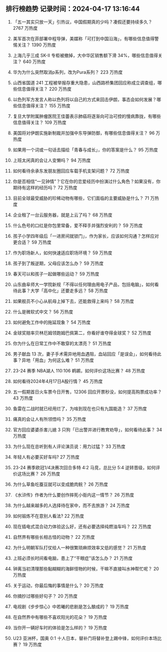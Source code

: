 
## 排行榜趋势 记录时间：2024-04-17 13:16:44
  
  1. 「五一其实只放一天」引热议，中国假期真的少吗？凑假还要持续多久？ 2767 万热度
    
  2. 美军首次在菲部署中程导弹，美媒称「可打到中国沿海」，有哪些信息值得警惕关注？ 1390 万热度
    
  3. 上海几乎三成 SK-II 专柜被撤掉，大中华区销售额下滑 34%，哪些信息值得关注？ 640 万热度
    
  4. 华为为什么突然取消p系列，改为Pura系列？ 223 万热度
    
  5. 山西省国道 241 工程被举报存重大隐患，山西路桥集团回应称成立调查组，哪些信息值得关注？ 220 万热度
    
  6. 以色列军方发言人称以色列将以自己的方式来回击伊朗，事态会如何发展？哪些信息值得关注？ 155 万热度
    
  7. 复旦大学附属肿瘤医院王佳蕾表示肺癌将逐渐向可治可控的慢病靠拢，有哪些信息值得关注？ 109 万热度
    
  8. 美国将对伊朗实施新制裁并加强中东导弹防御，有哪些信息值得关注？ 96 万热度
    
  9. 如果用一个词或一句话去描绘「青春与成长」，你的答案是什么？ 95 万热度
    
  10. 上班太闲真的会让人变懒吗？ 94 万热度
    
  11. 如何看待余承东发朋友圈回应车载手机支架问题？ 72 万热度
    
  12. 你是否相信“一见钟情”？它在你的恋爱经历中扮演过什么角色？如果没有，你期待有这样的经历吗？ 72 万热度
    
  13. 目前全球最受威胁的珍稀动物有哪些，它们面临的主要威胁是什么？ 71 万热度
    
  14. 企业租了一台云服务器，就是上云了吗？ 68 万热度
    
  15. 什么色号的口红是你包里常备，爱不释手并强烈安利的？ 59 万热度
    
  16. 孩子小学四年级后「一进房间就锁门」，作为家长，应该如何沟通？怎样应对更合适？ 59 万热度
    
  17. 作为职场新人，如何快速适应职场环境？ 59 万热度
    
  18. 孩子到了叛逆期，父母应该怎么办？ 59 万热度
    
  19. 春天可以和孩子一起做哪些运动？ 59 万热度
    
  20. 山东曲阜师大一学院新规「不得以任何理由用电子产品，包括电脑」，如何看待此事？大学「高中化」还要走多远？ 58 万热度
    
  21. 如果舰员不小心从航母上掉下去，还能救得上来吗？ 58 万热度
    
  22. 什么是微软式中文？ 56 万热度
    
  23. 如何避免工作中的拖延现象？ 54 万热度
    
  24. 金球奖赔率贝林厄姆领跑姆巴佩第二，你看好谁夺得金球奖？ 52 万热度
    
  25. 你为什么在日常工作中不敢穿的太漂亮？ 51 万热度
    
  26. 男子献血 13 次，妻子手术需异地用血遇阻，血站回应「是误会」，如何看待此事？异地「用血」为何这么难？ 51 万热度
    
  27. 23-24 赛季 NBA湖人 110:106 鹈鹕，如何评价这场比赛？ 48 万热度
    
  28. 如何看待2024年4月17日A股行情？ 45 万热度
    
  29. 五一假期首日火车票今日开售，12306 回应开票秒没，如何提高购票成功率？ 43 万热度
    
  30. 鱼雷在二战时就已经用烂了，为啥到现在也只有九国能造？ 37 万热度
    
  31. 痛真的会让人有所领悟吗？ 35 万热度
    
  32. 官方回应婆婆杀害儿媳 3 只狗「已出警并进行教育劝导」，如何看待此事？ 34 万热度
    
  33. 为什么现在总听到有人评论演员说：用力过猛？ 33 万热度
    
  34. 年轻人有必要买好车吗? 27 万热度
    
  35. 23-24 赛季欧冠1/4决赛次回合多特 4:2 马竞，总比分 5:4 逆转晋级，如何评价这场比赛？ 26 万热度
    
  36. 为什么草鱼吃蚕豆就可以变成脆肉鲩？ 26 万热度
    
  37. 《水浒传》作者为什么要创作摔死小衙内这一情节？ 26 万热度
    
  38. 为什么越来越多的人选择待在家中，而不去旅游？ 24 万热度
    
  39. 如何锻炼不在意别人看法? 22 万热度
    
  40. 现在插电式混合动力体验这么好，还有必要选择纯燃油车吗？ 22 万热度
    
  41. 自然界有哪些长相古怪的动物？ 22 万热度
    
  42. 为什么明朝军队打仗给人一种很繁琐麻烦效率又低的感觉？ 21 万热度
    
  43. 上班必须长时间看电脑，患上了“干眼症”该怎么办？ 21 万热度
    
  44. 钟离当初清理那些黏糊糊的海鲜怪物的时候，干嘛不直接叫水神帮忙呢？ 20 万热度
    
  45. 关于运动，你最后悔的事情是什么？ 20 万热度
    
  46. 你摘抄过哪些好句子？ 20 万热度
    
  47. 电视剧《步步惊心》中若曦的悲剧是怎么酿成的？ 19 万热度
    
  48. 在自然界中有哪些不喜欢阳光的花朵？ 19 万热度
    
  49. 当你开一辆好车时的体验是怎么样的？ 19 万热度
    
  50. U23 亚洲杯，国奥 0:1 十人日本，替补门将替补登上踢中锋，如何评价本场比赛？ 19 万热度
    